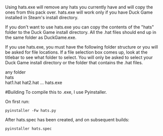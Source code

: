 Using hats.exe will remove any hats you currently have and will copy the ones from this pack over.
hats.exe will work only if you have Duck Game installed in Steam's install directory.

If you don't want to use hats.exe you can copy the contents of the "hats" folder to the
Duck Game install directory. All the .hat files should end up in the same folder as DuckGame.exe.

If you use hats.exe, you must have the following folder structure or you will be asked for file locations.
If a file selection box comes up, look at the titlebar to see what folder to select.
You will only be asked to select your Duck Game install directory or the folder that contains the .hat files.

any folder\
            hats\
                 hat1.hat
                 hat2.hat
                 ...
            hats.exe

#Building
To compile this to .exe, I use Pyinstaller.

On first run:

    pyinstaller -Fw hats.py

After hats.spec has been created, and on subsequent builds:

    pyinstaller hats.spec
